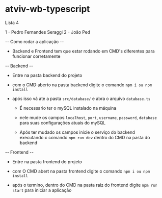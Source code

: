 # atviv-wb-typescript
Lista 4

1 - Pedro Fernandes Seraggi
2 - João Ped


-- Como rodar a aplicação --
  - Backend e Frontend tem que estar rodando em CMD's diferentes para funcionar corretamente 

-- Backend --
  - Entre na pasta backend do projeto
  - com o CMD aberto na pasta backend digite o comando `npm i ou npm install` 

- após isso vá ate a pasta `src/database/` e abra o arquivo `database.ts`

  - É necessario ter o mySQL instalado na máquina

  - nele mude os campos `localhost`, `port`, `username`, `password`, `database` para suas configurações atuais do mySQL
  
  - Após ter mudado os campos inicie o serviço do backend executando o comando `npm run dev` dentro do CMD na pasta do backend

-- Frontend --

  - Entre na pasta frontend do projeto

  - com O CMD abert na pasta frontend digite o comando `npm i ou npm install` 

  - após o termino, dentro do CMD na pasta raiz do frontend digite `npm run start` para iniciar a aplicação
